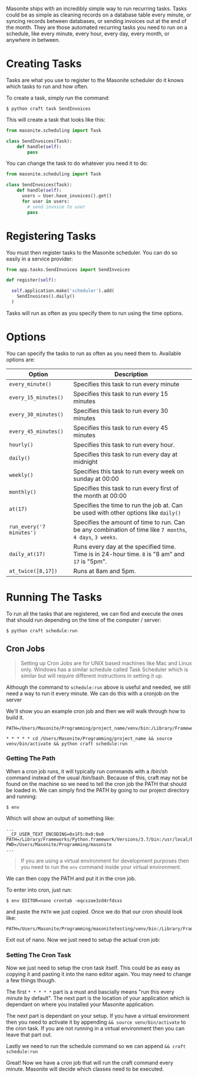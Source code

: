 Masonite ships with an incredibly simple way to run recurring tasks. Tasks could be as simple as cleaning records on a database table every minute, or syncing records between databases, or sending invoices out at the end of the month. They are those automated recurring tasks you need to run on a schedule, like every minute, every hour, every day, every month, or anywhere in between.

# Creating Tasks

Tasks are what you use to register to the Masonite scheduler do it knows which tasks to run and how often.

To create a task, simply run the command:

```terminal
$ python craft task SendInvoices
```

This will create a task that looks like this:

```python
from masonite.scheduling import Task

class SendInvoices(Task):
    def handle(self):
        pass
```

You can change the task to do whatever you need it to do:

```python
from masonite.scheduling import Task

class SendInvoices(Task):
    def handle(self):
      users = User.have_invoices().get()
      for user in users:
        # send invoice to user
        pass
```

# Registering Tasks

You must then register tasks to the Masonite scheduler. You can do so easily in a service provider:

```python
from app.tasks.SendInvoices import SendInvoices

def register(self):

  self.application.make('scheduler').add(
    SendInvoices().daily()
  )
```

Tasks will run as often as you specify them to run using the time options.

# Options

You can specify the tasks to run as often as you need them to. Available options are:

| Option                   | Description                                                  |
| ------------------------ | ------------------------------------------------------------ |
| `every_minute()`         | Specifies this task to run every minute                      |
| `every_15_minutes()`     | Specifies this task to run every 15 minutes                  |
| `every_30_minutes()`     | Specifies this task to run every 30 minutes                  |
| `every_45_minutes()`     | Specifies this task to run every 45 minutes                  |
| `hourly()`               | Specifies this task to run every hour.                       |
| `daily()`                | Specifies this task to run every day at midnight             |
| `weekly()`               | Specifies this task to run every week on sunday at 00:00     |
| `monthly()`              | Specifies this task to run every first of the month at 00:00 |
| `at(17)`                 | Specifies the time to run the job at. Can be used with other options like `daily()` |
| `run_every('7 minutes')` | Specifies the amount of time to run. Can be any combination of time like `7 months`, `4 days`, `3 weeks`. |
| `daily_at(17)`           | Runs every day at the specified time. Time is in 24-hour time. `8` is "8 am" and `17` is "5pm". |
| `at_twice([8,17])`       | Runs at 8am and 5pm.                                         |

# Running The Tasks

To run all the tasks that are registered, we can find and execute the ones that should run depending on the time of the computer / server:

```terminal
$ python craft schedule:run
```

## Cron Jobs

> Setting up Cron Jobs are for UNIX based machines like Mac and Linux only. Windows has a similar schedule called Task Scheduler which is similar but will require different instructions in setting it up.

Although the command to `schedule:run` above is useful and needed, we still need a way to run it every minute. We can do this with a cronjob on the server

We'll show you an example cron job and then we will walk through how to build it.

```text
PATH=/Users/Masonite/Programming/project_name/venv/bin:/Library/Frameworks/Python.framework/Versions/3.7/bin:/usr/local/bin:/usr/bin:/bin:/usr/sbin:/sbin:/Library/Frameworks/Python.framework/Versions/3.7/bin

* * * * * cd /Users/Masonite/Programming/project_name && source venv/bin/activate && python craft schedule:run
```

### Getting The Path

When a cron job runs, it will typically run commands with a /bin/sh command instead of the usual /bin/bash. Because of this, craft may not be found on the machine so we need to tell the cron job the PATH that should be loaded in. We can simply find the PATH by going to our project directory and running:

```terminal
$ env
```

Which will show an output of something like:

```terminal
...
__CF_USER_TEXT_ENCODING=0x1F5:0x0:0x0
PATH=/Library/Frameworks/Python.framework/Versions/3.7/bin:/usr/local/bin:/usr/bin:/bin:/usr/sbin:/sbin:/Library/Frameworks/Python.framework/Versions/3.7/bin
PWD=/Users/Masonite/Programming/masonite
...
```

> If you are using a virtual environment for development purposes then you need to run the `env` command inside your virtual environment.

We can then copy the PATH and put it in the cron job.

To enter into cron, just run:

```terminal
$ env EDITOR=nano crontab -eqcszae3zd4rfdsxs
```

and paste the `PATH` we just copied. Once we do that our cron should look like:

```text
PATH=/Users/Masonite/Programming/masonitetesting/venv/bin:/Library/Frameworks/Python.framework/Versions/3.7/bin:/usr/local/bin:/usr/bin:/bin:/usr/sbin:/sbin:/Library/Frameworks/Python.framework/Versions/3.7/bin
```

Exit out of nano. Now we just need to setup the actual cron job:

### Setting The Cron Task

Now we just need to setup the cron task itself. This could be as easy as copying it and pasting it into the nano editor again. You may need to change a few things though.

The first `* * * * *` part is a must and bascially means "run this every minute by default". The next part is the location of your application which is dependant on where you installed your Masonite application.

The next part is dependant on your setup. If you have a virtual environment then you need to activate it by appending `&& source venv/bin/activate` to the cron task. If you are not running in a virtual environment then you can leave that part out.

Lastly we need to run the schedule command so we can append `&& craft schedule:run`

Great! Now we have a cron job that will run the craft command every minute. Masonite will decide which classes need to be executed. 
